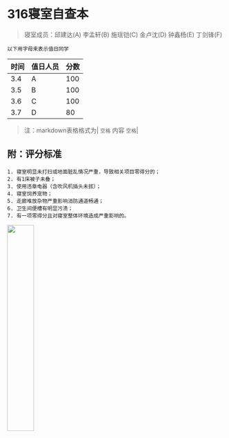 # 316寝室自查本

> 寝室成员：邱建达(A) 李孟轩(B) 施瑶铠(C) 金卢沈(D) 钟鑫杨(E) 丁剑锋(F)

```
以下用字母来表示值日同学
```

|  时间  | 值日人员   |  分数  |
| --- | --- | --- |
|  3.4  |  A  |  100  |
|  3.5  |  B  | 100   |
| 3.6 | C | 100 |
| 3.7 | D | 80 |

> 注：markdown表格格式为| `空格` 内容 `空格`|

## 附：评分标准

```
1. 寝室明显未打扫或地面脏乱情况严重，导致相关项目零得分的；
2. 有1床被子未叠；
3. 使用违章电器（含吹风机插头未拔）；
4. 寝室饲养宠物；
5. 走廊堆放杂物严重影响消防通道畅通；
6. 卫生间便槽有明显污渍；
7. 有一项零得分且对寝室整体环境造成严重影响的。
```

<img src="https://i.loli.net/2019/03/06/5c7f35e03d1f2.jpg" height="35%" />
